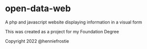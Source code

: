 # open-data-web
A php and javascript website displaying information in a visual form

This was created as a project for my Foundation Degree

Copyright 2022 @henniefrostie
